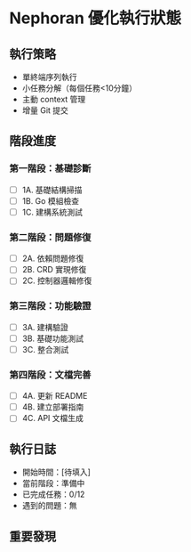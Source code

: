# Nephoran 優化執行狀態

## 執行策略
- 單終端序列執行
- 小任務分解（每個任務<10分鐘）
- 主動 context 管理
- 增量 Git 提交

## 階段進度
### 第一階段：基礎診斷
- [ ] 1A. 基礎結構掃描
- [ ] 1B. Go 模組檢查
- [ ] 1C. 建構系統測試

### 第二階段：問題修復
- [ ] 2A. 依賴問題修復
- [ ] 2B. CRD 實現修復
- [ ] 2C. 控制器邏輯修復

### 第三階段：功能驗證
- [ ] 3A. 建構驗證
- [ ] 3B. 基礎功能測試
- [ ] 3C. 整合測試

### 第四階段：文檔完善
- [ ] 4A. 更新 README
- [ ] 4B. 建立部署指南
- [ ] 4C. API 文檔生成

## 執行日誌
- 開始時間：[待填入]
- 當前階段：準備中
- 已完成任務：0/12
- 遇到的問題：無

## 重要發現
<!-- 執行過程中的重要發現記錄在此 -->